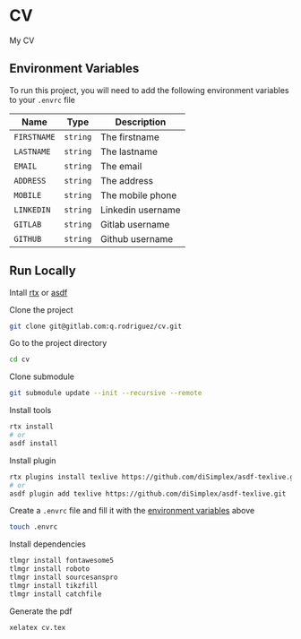 
# CV

My CV


## Environment Variables

To run this project, you will need to add the following environment variables to your `.envrc` file

| Name        | Type     | Description       |
| ----------- | -------- | ----------------- |
| `FIRSTNAME` | `string` | The firstname     |
| `LASTNAME`  | `string` | The lastname      |
| `EMAIL`     | `string` | The email         |
| `ADDRESS`   | `string` | The address       |
| `MOBILE`    | `string` | The mobile phone  |
| `LINKEDIN`  | `string` | Linkedin username |
| `GITLAB`    | `string` | Gitlab username   |
| `GITHUB`    | `string` | Github username   |

## Run Locally

Intall [rtx](https://github.com/jdx/rtx#installation) or [asdf](https://asdf-vm.com/guide/getting-started.html)

Clone the project
```bash
git clone git@gitlab.com:q.rodriguez/cv.git
```

Go to the project directory
```bash
cd cv
```

Clone submodule
```bash
git submodule update --init --recursive --remote
```

Install tools
```bash
rtx install
# or
asdf install
```

Install plugin
```bash
rtx plugins install texlive https://github.com/diSimplex/asdf-texlive.git
# or
asdf plugin add texlive https://github.com/diSimplex/asdf-texlive.git
```

Create a `.envrc` file and fill it with the [environment variables](#environment-variables) above
```bash
touch .envrc
```

Install dependencies
```bash
tlmgr install fontawesome5
tlmgr install roboto
tlmgr install sourcesanspro
tlmgr install tikzfill
tlmgr install catchfile
```

Generate the pdf
```bash
xelatex cv.tex
```

